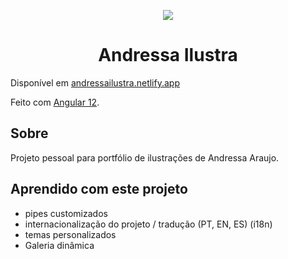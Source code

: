 <p align="center">
<img src="https://andressailustra.netlify.app/assets/images/logo.svg">
</p>

<h1 align="center">Andressa Ilustra</h1>

Disponível em
[andressailustra.netlify.app](https://andressailustra.netlify.app/)

Feito com [Angular 12](https://github.com/angular/angular-cli).

## Sobre
Projeto pessoal para portfólio de ilustrações de Andressa Araujo.


## Aprendido com este projeto
- pipes customizados
- internacionalização do projeto / tradução (PT, EN, ES) (i18n)
- temas personalizados
- Galeria dinâmica
